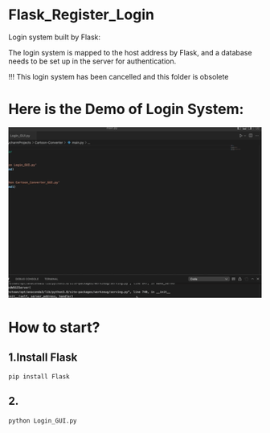 # Flask_Register_Login
Login system built by Flask:

The login system is mapped to the host address by Flask, and a database needs to be set up in the server for authentication.

!!! This login system has been cancelled and this folder is obsolete

# Here is the Demo of Login System:
![](https://github.com/MeditatorE/Cartoon-Converter-Platform/blob/main/Demo/login.gif)

# How to start?
## 1.Install Flask
```
pip install Flask
```
## 2.
```
python Login_GUI.py
```
